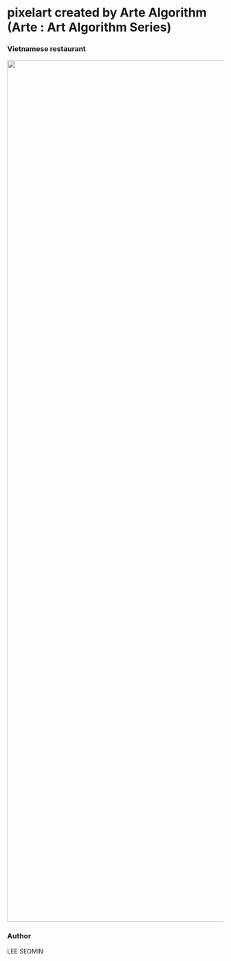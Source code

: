 # pixelart created by Arte Algorithm (Arte : Art Algorithm Series)



### Vietnamese restaurant

 <img src="https://github.com/leeseomin/pixelart/blob/main/vistro3.png" width="2000">


###  Author

LEE SEOMIN

